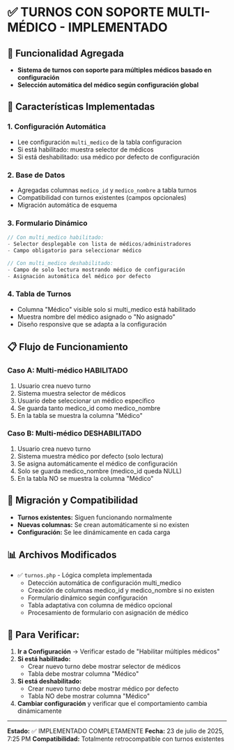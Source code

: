 # ✅ TURNOS CON SOPORTE MULTI-MÉDICO - IMPLEMENTADO

## 🎯 Funcionalidad Agregada
- **Sistema de turnos con soporte para múltiples médicos basado en configuración**
- **Selección automática del médico según configuración global**

## 🔧 Características Implementadas

### 1. **Configuración Automática**
- Lee configuración `multi_medico` de la tabla configuracion
- Si está habilitado: muestra selector de médicos
- Si está deshabilitado: usa médico por defecto de configuración

### 2. **Base de Datos**
- Agregadas columnas `medico_id` y `medico_nombre` a tabla turnos
- Compatibilidad con turnos existentes (campos opcionales)
- Migración automática de esquema

### 3. **Formulario Dinámico**
```php
// Con multi_medico habilitado:
- Selector desplegable con lista de médicos/administradores
- Campo obligatorio para seleccionar médico

// Con multi_medico deshabilitado:
- Campo de solo lectura mostrando médico de configuración
- Asignación automática del médico por defecto
```

### 4. **Tabla de Turnos**
- Columna "Médico" visible solo si multi_medico está habilitado
- Muestra nombre del médico asignado o "No asignado"
- Diseño responsive que se adapta a la configuración

## 📋 Flujo de Funcionamiento

### Caso A: Multi-médico HABILITADO
1. Usuario crea nuevo turno
2. Sistema muestra selector de médicos
3. Usuario debe seleccionar un médico específico
4. Se guarda tanto medico_id como medico_nombre
5. En la tabla se muestra la columna "Médico"

### Caso B: Multi-médico DESHABILITADO  
1. Usuario crea nuevo turno
2. Sistema muestra médico por defecto (solo lectura)
3. Se asigna automáticamente el médico de configuración
4. Solo se guarda medico_nombre (medico_id queda NULL)
5. En la tabla NO se muestra la columna "Médico"

## 🔄 Migración y Compatibilidad
- **Turnos existentes:** Siguen funcionando normalmente
- **Nuevas columnas:** Se crean automáticamente si no existen
- **Configuración:** Se lee dinámicamente en cada carga

## 📊 Archivos Modificados
- ✅ `turnos.php` - Lógica completa implementada
  - Detección automática de configuración multi_medico
  - Creación de columnas medico_id y medico_nombre si no existen
  - Formulario dinámico según configuración
  - Tabla adaptativa con columna de médico opcional
  - Procesamiento de formulario con asignación de médico

## 🧪 Para Verificar:
1. **Ir a Configuración** → Verificar estado de "Habilitar múltiples médicos"
2. **Si está habilitado:**
   - Crear nuevo turno debe mostrar selector de médicos
   - Tabla debe mostrar columna "Médico"
3. **Si está deshabilitado:**
   - Crear nuevo turno debe mostrar médico por defecto
   - Tabla NO debe mostrar columna "Médico"
4. **Cambiar configuración** y verificar que el comportamiento cambia dinámicamente

---
**Estado:** ✅ IMPLEMENTADO COMPLETAMENTE
**Fecha:** 23 de julio de 2025, 7:25 PM
**Compatibilidad:** Totalmente retrocompatible con turnos existentes
